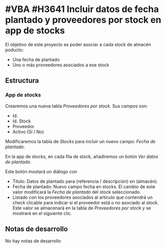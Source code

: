 # #VBA #H3641 Incluir datos de fecha plantado y proveedores por stock en app de stocks

El objetivo de este proyecto es poder asociar a cada stock de almacén poducto:
* Una fecha de plantado
* Uno o más proveedores asociados a ese stock

## Estructura

### App de stocks
Crearemos una nueva tabla *Proveedores por stock*. Sus campos son:
* Id.
* Id. Stock
* Proveedor.
* Activo (Sí / No)

Modificaremos la tabla de *Stocks* para incluir un nuevo campo:
*Fecha de plantado*.

En la app de stocks, en cada fila de stock, añadiremos un botón *Ver datos de plantado*.

Este botón mostará un diálogo con
* Título: Datos de plantado para (referencia  / descripción) en (almacén).
* Fecha de plantado: Nuevo campo fecha en stocks. El cambio de este valor modificará la *Fecha de plantado* del stock seleccionado.
* Listado con los proveedores asociados al artículo que contendrá un check clicable para indicar si el proveedor está o no asociado al stock. Este valor se almacenará en la tabla de *Proveedores por stock* y se mostrará en el siguiente clic.

## Notas de desarrollo
No hay notas de desarrollo
